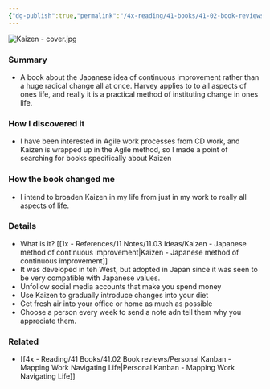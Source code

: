 ```yaml
---
{"dg-publish":true,"permalink":"/4x-reading/41-books/41-02-book-reviews/kaizen-the-japanese-method-for-transforming-habits-one-small-step-at-a-time-sarah-harvey/","title":"Kaizen The Japanese Method for Transforming Habits, One Small Step at a Time - Sarah Harvey","noteIcon":""}
---
```


![Kaizen - cover.jpg](/img/user/4x%20-%20Reading/41%20Books/41.02%20Book%20reviews/Kaizen%20-%20cover.jpg)
### Summary
- A book about the Japanese idea of continuous improvement rather than a huge radical change all at once. Harvey applies to to all aspects of ones life, and really it is a practical method of instituting change in ones life.

### How I discovered it
- I have been interested in Agile work processes from CD work, and Kaizen is wrapped up in the Agile method, so I made a point of searching for books specifically about Kaizen

### How the book changed me
- I intend to broaden Kaizen in my life from just in my work to really all aspects of life.

### Details
- What is it? [[1x - References/11 Notes/11.03 Ideas/Kaizen - Japanese method of continuous improvement\|Kaizen - Japanese method of continuous improvement]]
- It was developed in teh West, but adopted in Japan since it was seen to be very compatible with Japanese values.
- Unfollow social media accounts that make you spend money
- Use Kaizen to gradually introduce changes into your diet
- Get fresh air into your office or home as much as possible
- Choose a person every week to send a note adn tell them why you appreciate them.

### Related
- [[4x - Reading/41 Books/41.02 Book reviews/Personal Kanban - Mapping Work Navigating Life\|Personal Kanban - Mapping Work Navigating Life]]
